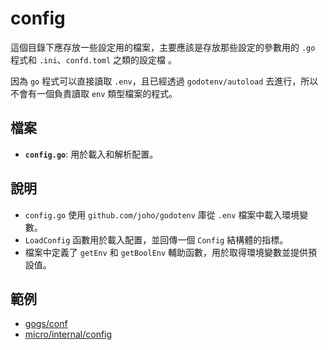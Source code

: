 # config

這個目錄下應存放一些設定用的檔案，主要應該是存放那些設定的參數用的 `.go` 程式和 `.ini`、`confd.toml` 之類的設定檔 。

因為 `go` 程式可以直接讀取 `.env`，且已經透過 `godotenv/autoload` 去進行，所以不會有一個負責讀取 `env` 類型檔案的程式。

## 檔案

*   **`config.go`**:  用於載入和解析配置。

## 說明

*   `config.go` 使用 `github.com/joho/godotenv` 庫從 `.env` 檔案中載入環境變數。
*   `LoadConfig` 函數用於載入配置，並回傳一個 `Config` 結構體的指標。
*   檔案中定義了 `getEnv` 和 `getBoolEnv` 輔助函數，用於取得環境變數並提供預設值。

## 範例

* [gogs/conf](https://github.com/gogs/gogs/tree/main/conf)
* [micro/internal/config](https://github.com/micro/micro/tree/master/internal/config)
